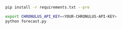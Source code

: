 


```bash
pip install -r requirements.txt --pre
```


```bash 
export CHRONULUS_API_KEY=<YOUR-CHRONULUS-API-KEY>
python forecast.py
```